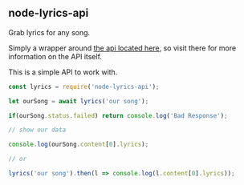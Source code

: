## node-lyrics-api
Grab lyrics for any song.

Simply a wrapper around [the api located here](http://api.canarado.xyz), so visit there for more information on the API itself.

This is a simple API to work with.
```js
const lyrics = require('node-lyrics-api');

let ourSong = await lyrics('our song');

if(ourSong.status.failed) return console.log('Bad Response');

// show our data

console.log(ourSong.content[0].lyrics);

// or

lyrics('our song').then(l => console.log(l.content[0].lyrics));
```